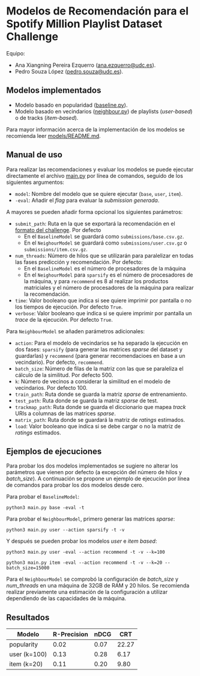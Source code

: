 # Modelos de Recomendación para el Spotify Million Playlist Dataset Challenge


Equipo:
- Ana Xiangning Pereira Ezquerro ([ana.ezquerro@udc.es](mailto:ana.ezquerro@udc.es)).
- Pedro Souza López ([pedro.souza@udc.es](mailto:pedro.souza@udc.es)).

## Modelos implementados

- Modelo basado en popularidad ([baseline.py](models/baseline.py)). 
- Modelo basado en vecindarios ([neighbour.py](models/neighbour.py)) de playlists (_user-based_) o de tracks (_item-based_).

Para mayor información acerca de la implementación de los modelos se recomienda leer [models/README.md](models/README.md).

## Manual de uso

Para realizar las recomendaciones y evaluar los modelos se puede ejecutar directamente el archivo 
[main.py](main.py) por línea de comandos, seguido de los siguientes argumentos:

- `model`: Nombre del modelo que se quiere ejecutar (`base`, `user`, `item`).
- `-eval`: Añadir el _flag_ para evaluar la _submission generada_.

A mayores se pueden añadir forma opcional los siguientes parámetros:

- `submit_path`: Ruta en la que se exportará la recomendación en el 
[formato del challenge](https://www.aicrowd.com/challenges/spotify-million-playlist-dataset-challenge/). Por defecto
  - En el `BaselineModel` se guardará como `submissions/base.csv.gz`.
  - En el `NeighourModel` se guardará como `submissions/user.csv.gz` o `submissions/item.csv.gz`.
- `num_threads`: Número de hilos que se utilizarán para paralelizar en todas las fases 
predicción y recomendación. Por defecto:
  - En el `BaselineModel` es el número de procesadores de la máquina
  - En el `NeighourModel` para `sparsify` es el número de procesadores de la máquina, y para `recommend` es 8 al realizar los productos matriciales y el número de procesadores de la máquina para realizar la recomendación.
- `time`: Valor booleano que indica si see quiere imprimir por pantalla o no los tiempos de ejecución. Por defecto `True`.
- `verbose`: Valor booleano que indica si se quiere imprimir por pantalla un _trace_ de la ejecución. Por defecto `True`.

Para `NeighbourModel` se añaden parámetros adicionales:
- `action`: Para el modelo de vecindarios se ha separado la ejecución en dos fases: `sparsify` (para generar las matrices 
_sparse_ del dataset y guardarlas) y `recommend` (para generar recomendacioes en base a un vecindario). Por defecto, `recommend`.
- `batch_size`: Número de filas de la matriz con las que se paraleliza el cálculo de la similitud. Por defecto 500.
- `k`: Número de vecinos a considerar la similitud en el modelo de vecindarios. Por defecto 100.
- `train_path`: Ruta donde se guarda la matriz _sparse_ de entrenamiento.
- `test_path`: Ruta donde se guarda la matriz _sparse_ de test.
- `trackmap_path`: Ruta donde se guarda el diccionario que mapea _track_ URIs a columnas de las matrices _sparse_.
- `matrix_path`: Ruta donde se guardará la matriz de _ratings_ estimados.
- `load`: Valor booleano que indica si se debe cargar o no la matriz de _ratings_ estimados.

## Ejemplos de ejecuciones

Para probar los dos modelos implementados se sugiere no alterar los parámetros que vienen por defecto (a excepción del 
número de hilos y _batch_size_). A continuación se propone un ejemplo de ejecución por línea de comandos para probar 
los dos modelos desde cero.

Para probar el `BaselineModel`:

```shell
python3 main.py base -eval -t
```

Para probar el `NeighbourModel`, primero generar las matrices _sparse_:

```shell
python3 main.py user --action sparsify -t -v
```

Y después se pueden probar los modelos _user_ e _item_ _based_:

```shell
python3 main.py user -eval --action recommend -t -v --k=100
```

```shell
python3 main.py item -eval --action recommend -t -v --k=20 --batch_size=15000
```

Para el `NeighbourModel` se comprobó la configuración de _batch_size_ y _num_threads_ en una máquina de 32GB de RAM y 20 hilos. 
Se recomienda realizar previamente una estimación de la configuración a utilizar dependiendo de las capacidades de la máquina.


## Resultados 

| Modelo       | R-Precision | nDCG | CRT   |
|--------------|-------------|------|-------|
| popularity   | 0.02        | 0.07 | 22.27 |
| user (k=100) | 0.13        | 0.28 | 6.17  |
| item (k=20)  | 0.11        | 0.20 | 9.80  |




